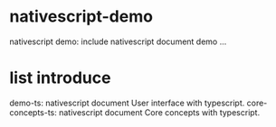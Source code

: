 # nativescript-demo
nativescript demo: include nativescript document demo ...  
# list introduce
demo-ts: nativescript document User interface with typescript.
core-concepts-ts: nativescript document Core concepts with typescript.